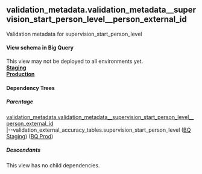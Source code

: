 ## validation_metadata.validation_metadata__supervision_start_person_level__person_external_id
Validation metadata for supervision_start_person_level

#### View schema in Big Query
This view may not be deployed to all environments yet.<br/>
[**Staging**](https://console.cloud.google.com/bigquery?pli=1&p=recidiviz-staging&page=table&project=recidiviz-staging&d=validation_metadata&t=validation_metadata__supervision_start_person_level__person_external_id)
<br/>
[**Production**](https://console.cloud.google.com/bigquery?pli=1&p=recidiviz-123&page=table&project=recidiviz-123&d=validation_metadata&t=validation_metadata__supervision_start_person_level__person_external_id)
<br/>

#### Dependency Trees

##### Parentage
[validation_metadata.validation_metadata\__supervision_start_person_level\__person_external_id](../validation_metadata/validation_metadata__supervision_start_person_level__person_external_id.md) <br/>
|--validation_external_accuracy_tables.supervision_start_person_level ([BQ Staging](https://console.cloud.google.com/bigquery?pli=1&p=recidiviz-staging&page=table&project=recidiviz-staging&d=validation_external_accuracy_tables&t=supervision_start_person_level)) ([BQ Prod](https://console.cloud.google.com/bigquery?pli=1&p=recidiviz-123&page=table&project=recidiviz-123&d=validation_external_accuracy_tables&t=supervision_start_person_level)) <br/>


##### Descendants
This view has no child dependencies.
